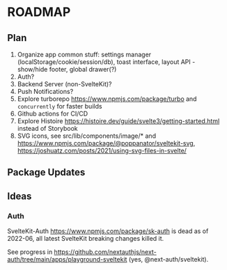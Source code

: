 # ROADMAP

## Plan

1. Organize app common stuff: settings manager (localStorage/cookie/session/db), toast interface, layout API - show/hide footer, global drawer(?)
2. Auth?
3. Backend Server (non-SvelteKit)?
4. Push Notifications?
5. Explore turborepo <https://www.npmjs.com/package/turbo> and `concurrently` for faster builds
6. Github actions for CI/CD
7. Explore Histoire <https://histoire.dev/guide/svelte3/getting-started.html> instead of Storybook
8. SVG icons, see src/lib/components/image/\* and <https://www.npmjs.com/package/@poppanator/sveltekit-svg>, <https://joshuatz.com/posts/2021/using-svg-files-in-svelte/>

## Package Updates

## Ideas

### Auth

SvelteKit-Auth <https://www.npmjs.com/package/sk-auth> is dead as of 2022-06, all latest SvelteKit breaking changes killed it.

See progress in <https://github.com/nextauthjs/next-auth/tree/main/apps/playground-sveltekit> (yes, @next-auth/sveltekit).
